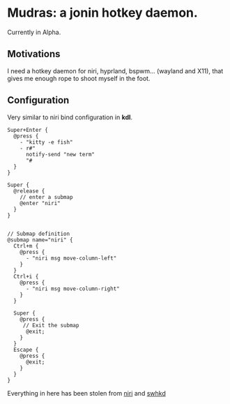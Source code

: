 # Mudras: a jonin hotkey daemon.

Currently in Alpha.

## Motivations

I need a hotkey daemon for niri, hyprland, bspwm... (wayland and X11),
that gives me enough rope to shoot myself in the foot.

## Configuration

Very similar to niri bind configuration in **kdl**.

```kdl
Super+Enter {
  @press {
    - "kitty -e fish"
    - r#"
      notify-send "new term"
      "#
  }
}

Super {
  @release {
    // enter a submap
    @enter "niri"
  }
}


// Submap definition
@submap name="niri" {
  Ctrl+m {
    @press {
      - "niri msg move-column-left"
    }
  }
  Ctrl+i {
    @press {
      - "niri msg move-column-right"
    }
  }

  Super {
    @press {
     // Exit the submap
      @exit;
    }
  }
  Escape {
    @press {
      @exit;
    }
  }
}

```

Everything in here has been stolen from
[niri](https://github.com/YaLTeR/niri)
and
[swhkd]()
